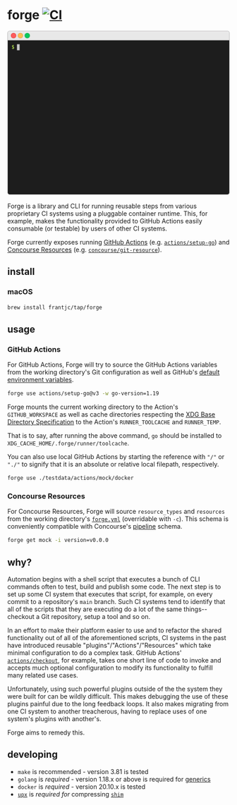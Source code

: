 # forge [![CI](https://github.com/frantjc/forge/actions/workflows/push.yml/badge.svg?branch=main&event=push)](https://github.com/frantjc/forge/actions)

<p align="center">
  <img src="https://raw.githubusercontent.com/frantjc/forge/main/docs/demo.gif">
</p>

Forge is a library and CLI for running reusable steps from various proprietary CI systems using a pluggable container runtime. This, for example, makes the functionality provided to GitHub Actions easily consumable (or testable) by users of other CI systems.

Forge currently exposes running [GitHub Actions](https://docs.github.com/en/actions/learn-github-actions/finding-and-customizing-actions) (e.g. [`actions/setup-go`](https://github.com/actions/setup-go)) and [Concourse Resources](https://concourse-ci.org/resources.html) (e.g. [`concourse/git-resource`](https://github.com/concourse/git-resource)).

## install

### macOS

```sh
brew install frantjc/tap/forge
```

## usage

### GitHub Actions

For GitHub Actions, Forge will try to source the GitHub Actions variables from the working directory's Git configuration as well as GitHub's [default environment variables](https://docs.github.com/en/actions/learn-github-actions/environment-variables#default-environment-variables).

```sh
forge use actions/setup-go@v3 -w go-version=1.19
```

Forge mounts the current working directory to the Action's `GITHUB_WORKSPACE` as well as cache directories respecting the [XDG Base Directory Specification](https://specifications.freedesktop.org/basedir-spec/basedir-spec-latest.html) to the Action's `RUNNER_TOOLCACHE` and `RUNNER_TEMP`.

That is to say, after running the above command, `go` should be installed to `XDG_CACHE_HOME/.forge/runner/toolcache`.

You can also use local GitHub Actions by starting the reference with `"/"` or `"./"` to signify that it is an absolute or relative local filepath, respectively.

```sh
forge use ./testdata/actions/mock/docker
```

### Concourse Resources

For Concourse Resources, Forge will source `resource_types` and `resources` from the working directory's [`forge.yml`](forge.yml) (overridable with `-c`). This schema is conveniently compatible with Concourse's [pipeline](https://concourse-ci.org/pipelines.html) schema.

```sh
forge get mock -i version=v0.0.0
```

## why?

Automation begins with a shell script that executes a bunch of CLI commands often to test, build and publish some code. The next step is to set up some CI system that executes that script, for example, on every commit to a repository's `main` branch. Such CI systems tend to identify that all of the scripts that they are executing do a lot of the same things--checkout a Git repository, setup a tool and so on.

In an effort to make their platform easier to use and to refactor the shared functionality out of all of the aforementioned scripts, CI systems in the past have introduced reusable "plugins"/"Actions"/"Resources" which take minimal configuration to do a complex task. GitHub Actions' [`actions/checkout`](https://github.com/actions/checkout), for example, takes one short line of code to invoke and accepts much optional configuration to modify its functionality to fulfill many related use cases.

Unfortunately, using such powerful plugins outside of the the system they were built for can be wildly difficult. This makes debugging the use of these plugins painful due to the long feedback loops. It also makes migrating from one CI system to another treacherous, having to replace uses of one system's plugins with another's.

Forge aims to remedy this.

## developing

- `make` is recommended - version 3.81 is tested
- `golang` is _required_ - version 1.18.x or above is required for [generics](https://go.dev/doc/tutorial/generics)
- `docker` is _required_ - version 20.10.x is tested
- [`upx`](https://github.com/upx/upx) is _required for_ compressing [`shim`](internal/cmd/shim)
